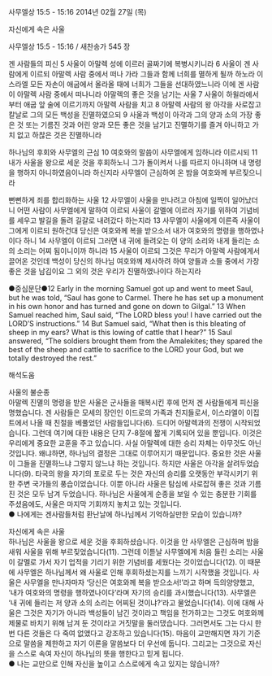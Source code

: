 사무엘상 15:5 - 15:16 
2014년 02월 27일 (목)

자신에게 속은 사울



사무엘상 15:5 - 15:16 / 새찬송가 545 장


겐 사람들의 피신 
5 사울이 아말렉 성에 이르러 골짜기에 복병시키니라 6 사울이 겐 사람에게 이르되 아말렉 사람 중에서 떠나 가라 그들과 함께 너희를 멸하게 될까 하노라 이스라엘 모든 자손이 애굽에서 올라올 때에 너희가 그들을 선대하였느니라 이에 겐 사람이 아말렉 사람 중에서 떠나니라
아말렉의 좋은 것을 남기는 사울
7 사울이 하윌라에서부터 애굽 앞 술에 이르기까지 아말렉 사람을 치고 8 아말렉 사람의 왕 아각을 사로잡고 칼날로 그의 모든 백성을 진멸하였으되 9 사울과 백성이 아각과 그의 양과 소의 가장 좋은 것 또는 기름진 것과 어린 양과 모든 좋은 것을 남기고 진멸하기를 즐겨 아니하고 가치 없고 하찮은 것은 진멸하니라

하나님의 후회와 사무엘의 근심 
10 여호와의 말씀이 사무엘에게 임하니라 이르시되 11 내가 사울을 왕으로 세운 것을 후회하노니 그가 돌이켜서 나를 따르지 아니하며 내 명령을 행하지 아니하였음이니라 하신지라 사무엘이 근심하여 온 밤을 여호와께 부르짖으니라

뻔뻔하게 죄를 합리화하는 사울 
12 사무엘이 사울을 만나려고 아침에 일찍이 일어났더니 어떤 사람이 사무엘에게 말하여 이르되 사울이 갈멜에 이르러 자기를 위하여 기념비를 세우고 발길을 돌려 길갈로 내려갔다 하는지라 13 사무엘이 사울에게 이른즉 사울이 그에게 이르되 원하건대 당신은 여호와께 복을 받으소서 내가 여호와의 명령을 행하였나이다 하니 14 사무엘이 이르되 그러면 내 귀에 들려오는 이 양의 소리와 내게 들리는 소의 소리는 어찌 됨이니이까 하니라 15 사울이 이르되 그것은 무리가 아말렉 사람에게서 끌어온 것인데 백성이 당신의 하나님 여호와께 제사하려 하여 양들과 소들 중에서 가장 좋은 것을 남김이요 그 외의 것은 우리가 진멸하였나이다 하는지라



●중심문단●12 Early in the morning Samuel got up and went to meet Saul, but he was told, “Saul has gone to Carmel. There he has set up a monument in his own honor and has turned and gone on down to Gilgal.” 13 When Samuel reached him, Saul said, “The LORD bless you! I have carried out the LORD’S instructions.” 14 But Samuel said, “What then is this bleating of sheep in my ears? What is this lowing of cattle that I hear?” 15 Saul answered, “The soldiers brought them from the Amalekites; they spared the best of the sheep and cattle to sacrifice to the LORD your God, but we totally destroyed the rest.”

해석도움





사울의 불순종  
아말렉 진멸의 명령을 받은 사울은 군사들을 매복시킨 후에 먼저 겐 사람들에게 피신을 명했습니다. 겐 사람들은 모세의 장인인 이드로의 가족과 친지들로서, 이스라엘이 이집트에서 나올 때 친절을 베풀었던 사람들입니다(6). 드디어 아말렉과의 전쟁이 시작되었습니다. 그런데 여기에 대한 내용은 단지 7-8절에 짧게 기록되어 있을 뿐입니다. 이것은 우리에게 중요한 교훈을 주고 있습니다. 사실 아말렉에 대한 승리 자체는 아무것도 아닌 것입니다. 왜냐하면, 하나님의 결정은 그대로 이루어지기 때문입니다. 중요한 것은 사울이 그들을 진멸하느냐 그렇지 않느냐 하는 것입니다. 하지만 사울은 아각을 살려두었습니다(9). 타국의 왕을 자기의 포로로 두는 것은 자신의 승리를 오랫동안 부각시키기 위한 주변 국가들의 풍습이었습니다. 이뿐 아니라 사울은 탐심에 사로잡혀 좋은 것과 기름진 것은 모두 남겨 두었습니다. 하나님은 사울에게 순종을 보일 수 있는 충분한 기회를 주셨음에도, 사울은 마지막 기회까지 놓치고 있는 것입니다.   
● 나에게는 겐사람들처럼 환난날에 하나님께서 기억하실만한 모습이 있습니까?

자신에게 속은 사울  
하나님은 사울을 왕으로 세운 것을 후회하셨습니다. 이것을 안 사무엘은 근심하며 밤을 새워 사울을 위해 부르짖었습니다(11). 그런데 이튿날 사무엘에게 처음 들린 소리는 사울이 갈멜로 가서 자기 업적을 기리기 위한 기념비를 세웠다는 것이었습니다(12). 이 때문에 사무엘은 하나님께서 왜 사울로 인해 후회하셨는지를 느끼기 시작했을 것입니다. 사울은 사무엘을 만나자마자 ‘당신은 여호와께 복을 받으소서!’라고 하며 득의양양했고, ‘내가 여호와의 명령을 행하였나이다’라며 자기의 승리를 과시했습니다(13). 사무엘은 ‘내 귀에 들리는 저 양과 소의 소리는 어찌된 것이냐?’라고 물었습니다(14). 이에 대해 사울은 그것은 자기가 아니라 백성들이 남긴 것이라고 책임을 전가하고는 그것도 여호와께 제물로 바치기 위해 남겨 둔 것이라고 거짓말을 둘러댔습니다. 그러면서도 그는 다시 한 번 다른 것들은 다 죽여 없앴다고 강조하고 있습니다(15). 마음이 교만해지면 자기 기준으로 말씀을 제한하고 자기 이론을 말씀보다 더 우선에 둡니다. 그리고는 그것으로 자신을 스스로 속여 자신이 하나님의 뜻을 행한다고 믿게 됩니다.  
● 나는 교만으로 인해 자신을 높이고 스스로에게 속고 있지는 않습니까?